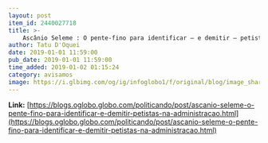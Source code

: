 ```yaml
---
layout: post
item_id: 2440027718
title: >-
    Ascânio Seleme : O pente-fino para identificar – e demitir – petistas na administração : Politicando
author: Tatu D'Oquei
date: 2019-01-01 11:59:00
pub_date: 2019-01-01 11:59:00
time_added: 2019-01-02 01:15:24
category: avisamos
image: https://i.glbimg.com/og/ig/infoglobo1/f/original/blog/image_share/politicando.jpg
---
```


**Link:** [https://blogs.oglobo.globo.com/politicando/post/ascanio-seleme-o-pente-fino-para-identificar-e-demitir-petistas-na-administracao.html](https://blogs.oglobo.globo.com/politicando/post/ascanio-seleme-o-pente-fino-para-identificar-e-demitir-petistas-na-administracao.html)

